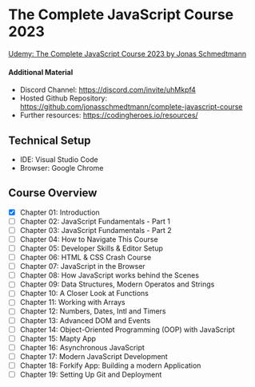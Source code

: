 # The Complete JavaScript Course 2023

[Udemy: The Complete JavaScript Course 2023 by Jonas Schmedtmann](https://www.udemy.com/course/the-complete-javascript-course/)

#### Additional Material
- Discord Channel: https://discord.com/invite/uhMkpf4
- Hosted Github Repository: https://github.com/jonasschmedtmann/complete-javascript-course
- Further resources: https://codingheroes.io/resources/

## Technical Setup
- IDE: Visual Studio Code
- Browser: Google Chrome

## Course Overview
- [x] Chapter 01: Introduction
- [ ] Chapter 02: JavaScript Fundamentals - Part 1
- [ ] Chapter 03: JavaScript Fundamentals - Part 2
- [ ] Chapter 04: How to Navigate This Course
- [ ] Chapter 05: Developer Skills & Editor Setup
- [ ] Chapter 06: HTML & CSS Crash Course
- [ ] Chapter 07: JavaScript in the Browser
- [ ] Chapter 08: How JavaScript works behind the Scenes
- [ ] Chapter 09: Data Structures, Modern Operatos and Strings
- [ ] Chapter 10: A Closer Look at Functions
- [ ] Chapter 11: Working with Arrays
- [ ] Chapter 12: Numbers, Dates, Intl and Timers
- [ ] Chapter 13: Advanced DOM and Events
- [ ] Chapter 14: Object-Oriented Programming (OOP) with JavaScript
- [ ] Chapter 15: Mapty App
- [ ] Chapter 16: Asynchronous JavaScript
- [ ] Chapter 17: Modern JavaScript Development
- [ ] Chapter 18: Forkify App: Building a modern Application
- [ ] Chapter 19: Setting Up Git and Deployment
